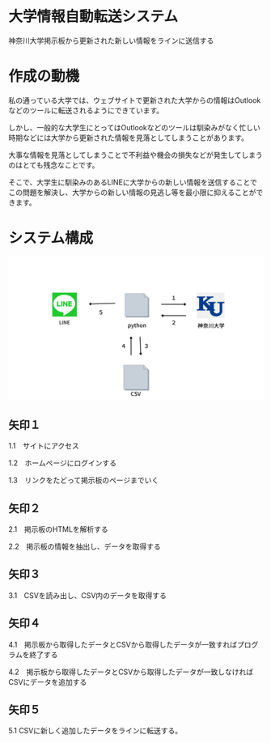 # 大学情報自動転送システム
神奈川大学掲示板から更新された新しい情報をラインに送信する
# 作成の動機
私の通っている大学では、ウェブサイトで更新された大学からの情報はOutlookなどのツールに転送されるようにできています。

しかし、一般的な大学生にとってはOutlookなどのツールは馴染みがなく忙しい時期などには大学から更新された情報を見落としてしまうことがあります。

大事な情報を見落としてしまうことで不利益や機会の損失などが発生してしまうのはとても残念なことです。

そこで、大学生に馴染みのあるLINEに大学からの新しい情報を送信することでこの問題を解決し、大学からの新しい情報の見逃し等を最小限に抑えることができます。
# システム構成
![ダイアグラム](system_structure.png)
## 矢印１
1.1　サイトにアクセス

1.2　ホームページにログインする

1.3　リンクをたどって掲示板のページまでいく
## 矢印２
2.1　掲示板のHTMLを解析する

2.2　掲示板の情報を抽出し、データを取得する

## 矢印３
3.1　CSVを読み出し、CSV内のデータを取得する

## 矢印４
4.1　掲示板から取得したデータとCSVから取得したデータが一致すればプログラムを終了する

4.2　掲示板から取得したデータとCSVから取得したデータが一致しなければCSVにデータを追加する

## 矢印５
5.1 CSVに新しく追加したデータをラインに転送する。

